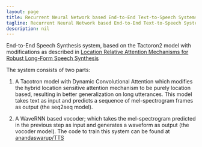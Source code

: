 ```yaml
---
layout: page
title: Recurrent Neural Network based End-to-End Text-to-Speech Systems
tagline: Recurrent Neural Network based End-to-End Text-to-Speech Systems
description: nil
---
```

End-to-End Speech Synthesis system, based on the Tactoron2 model with modifications as described in [Location Relative Attention Mechanisms for Robust Long-Form Speech Synthesis](https://arxiv.org/pdf/1910.10288.pdf)

The system consists of two parts:

1. A Tacotron model with Dynamic Convolutional Attention which modifies the hybrid location sensitive attention mechanism to be purely location based, resulting in better generalization on long utterances. This model takes text as input and predicts a sequence of mel-spectrogram frames as output (the seq2seq model).

2. A WaveRNN based vocoder; which takes the mel-spectrogram predicted in the previous step as input and generates a waveform as output (the vocoder model). 
The code to train this system can be found at [anandaswarup/TTS](https://github.com/anandaswarup/TTS)